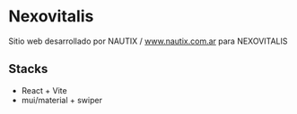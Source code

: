 # Nexovitalis

Sitio web desarrollado por NAUTIX / www.nautix.com.ar para NEXOVITALIS

## Stacks

* React + Vite
* mui/material + swiper